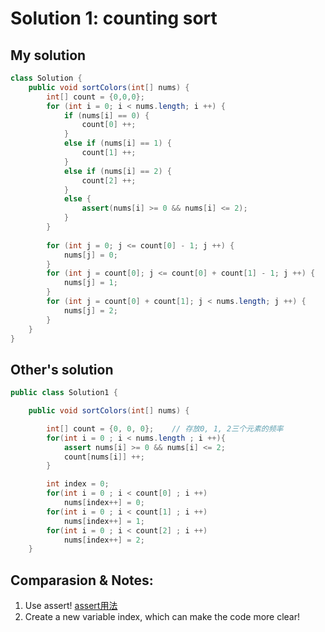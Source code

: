 # Solution 1: counting sort
## My solution
```Java
class Solution {
    public void sortColors(int[] nums) {
        int[] count = {0,0,0};
        for (int i = 0; i < nums.length; i ++) {
            if (nums[i] == 0) {
                count[0] ++;
            }
            else if (nums[i] == 1) {
                count[1] ++;
            }
            else if (nums[i] == 2) {
                count[2] ++;
            }
            else {
                assert(nums[i] >= 0 && nums[i] <= 2);
            }
        }
        
        for (int j = 0; j <= count[0] - 1; j ++) {
            nums[j] = 0;
        }
        for (int j = count[0]; j <= count[0] + count[1] - 1; j ++) {
            nums[j] = 1;
        }
        for (int j = count[0] + count[1]; j < nums.length; j ++) {
            nums[j] = 2;
        }
    }
}
```
## Other's solution
``` Java
public class Solution1 {

    public void sortColors(int[] nums) {

        int[] count = {0, 0, 0};    // 存放0, 1, 2三个元素的频率
        for(int i = 0 ; i < nums.length ; i ++){
            assert nums[i] >= 0 && nums[i] <= 2;
            count[nums[i]] ++;
        }

        int index = 0;
        for(int i = 0 ; i < count[0] ; i ++)
            nums[index++] = 0;
        for(int i = 0 ; i < count[1] ; i ++)
            nums[index++] = 1;
        for(int i = 0 ; i < count[2] ; i ++)
            nums[index++] = 2;
    }

```
## Comparasion & Notes:
1. Use assert! [assert用法](https://www.geeksforgeeks.org/assertions-in-java/)
2. Create a new variable index, which can make the code more clear!
